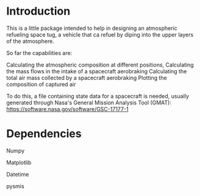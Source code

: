 # Introduction
This is a little package intended to help in designing an atmospheric refueling space tug, a vehicle that ca refuel by diping into the upper layers of the atmosphere.

So far the capabilities are:

Calculating the atmospheric composition at different positions,
Calculating the mass flows in the intake of a spacecraft aerobraking
Calculating the total air mass collected by a spacecraft aerobraking
Plotting the composition of captured air

To do this, a file containing state data for a spacecraft is needed, usually generated through Nasa's General Mission Analysis Tool (GMAT): https://software.nasa.gov/software/GSC-17177-1 

# Dependencies
Numpy

Matplotlib

Datetime

pysmis

